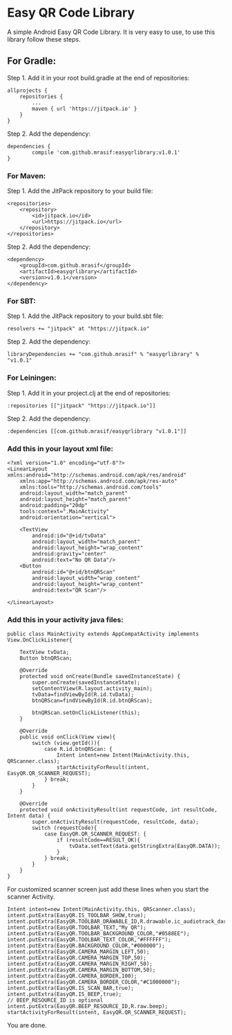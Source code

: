 # Easy QR Code Library
A simple Android Easy QR Code Library. It is very easy to use, to use this library follow these steps.


## For Gradle:
Step 1. Add it in your root build.gradle at the end of repositories:
```
allprojects {
	repositories {
		...
		maven { url 'https://jitpack.io' }
	}
}
```
Step 2. Add the dependency:
```
dependencies {
        compile 'com.github.mrasif:easyqrlibrary:v1.0.1'
}
```
### For Maven:
Step 1. Add the JitPack repository to your build file:
```
<repositories>
	<repository>
	    <id>jitpack.io</id>
	    <url>https://jitpack.io</url>
	</repository>
</repositories>
```
Step 2. Add the dependency:
```
<dependency>
    <groupId>com.github.mrasif</groupId>
    <artifactId>easyqrlibrary</artifactId>
    <version>v1.0.1</version>
</dependency>
```
### For SBT:
Step 1. Add the JitPack repository to your build.sbt file:
```
resolvers += "jitpack" at "https://jitpack.io"
```
Step 2. Add the dependency:
```
libraryDependencies += "com.github.mrasif" % "easyqrlibrary" % "v1.0.1"
```
### For Leiningen:
Step 1. Add it in your project.clj at the end of repositories:
```
:repositories [["jitpack" "https://jitpack.io"]]
```
Step 2. Add the dependency:
```
:dependencies [[com.github.mrasif/easyqrlibrary "v1.0.1"]]
```

### Add this in your layout xml file:
```
<?xml version="1.0" encoding="utf-8"?>
<LinearLayout xmlns:android="http://schemas.android.com/apk/res/android"
    xmlns:app="http://schemas.android.com/apk/res-auto"
    xmlns:tools="http://schemas.android.com/tools"
    android:layout_width="match_parent"
    android:layout_height="match_parent"
    android:padding="20dp"
    tools:context=".MainActivity"
    android:orientation="vertical">

    <TextView
        android:id="@+id/tvData"
        android:layout_width="match_parent"
        android:layout_height="wrap_content"
        android:gravity="center"
        android:text="No QR Data"/>
    <Button
        android:id="@+id/btnQRScan"
        android:layout_width="wrap_content"
        android:layout_height="wrap_content"
        android:text="QR Scan"/>

</LinearLayout>
```

### Add this in your activity java files:
```
public class MainActivity extends AppCompatActivity implements View.OnClickListener{

    TextView tvData;
    Button btnQRScan;

    @Override
    protected void onCreate(Bundle savedInstanceState) {
        super.onCreate(savedInstanceState);
        setContentView(R.layout.activity_main);
        tvData=findViewById(R.id.tvData);
        btnQRScan=findViewById(R.id.btnQRScan);

        btnQRScan.setOnClickListener(this);
    }

    @Override
    public void onClick(View view){
        switch (view.getId()){
            case R.id.btnQRScan: {
                Intent intent=new Intent(MainActivity.this, QRScanner.class);
                startActivityForResult(intent, EasyQR.QR_SCANNER_REQUEST);
            } break;
        }
    }

    @Override
    protected void onActivityResult(int requestCode, int resultCode, Intent data) {
        super.onActivityResult(requestCode, resultCode, data);
        switch (requestCode){
            case EasyQR.QR_SCANNER_REQUEST: {
                if (resultCode==RESULT_OK){
                    tvData.setText(data.getStringExtra(EasyQR.DATA));
                }
            } break;
        }
    }
}

```
For customized scanner screen just add these lines when you start the scanner Activity.
```
Intent intent=new Intent(MainActivity.this, QRScanner.class);
intent.putExtra(EasyQR.IS_TOOLBAR_SHOW,true);
intent.putExtra(EasyQR.TOOLBAR_DRAWABLE_ID,R.drawable.ic_audiotrack_dark);
intent.putExtra(EasyQR.TOOLBAR_TEXT,"My QR");
intent.putExtra(EasyQR.TOOLBAR_BACKGROUND_COLOR,"#0588EE");
intent.putExtra(EasyQR.TOOLBAR_TEXT_COLOR,"#FFFFFF");
intent.putExtra(EasyQR.BACKGROUND_COLOR,"#000000");
intent.putExtra(EasyQR.CAMERA_MARGIN_LEFT,50);
intent.putExtra(EasyQR.CAMERA_MARGIN_TOP,50);
intent.putExtra(EasyQR.CAMERA_MARGIN_RIGHT,50);
intent.putExtra(EasyQR.CAMERA_MARGIN_BOTTOM,50);
intent.putExtra(EasyQR.CAMERA_BORDER,100);
intent.putExtra(EasyQR.CAMERA_BORDER_COLOR,"#C1000000");
intent.putExtra(EasyQR.IS_SCAN_BAR,true);
intent.putExtra(EasyQR.IS_BEEP,true);
// BEEP_RESOURCE_ID is optional
intent.putExtra(EasyQR.BEEP_RESOURCE_ID,R.raw.beep);
startActivityForResult(intent, EasyQR.QR_SCANNER_REQUEST);
```

You are done.
